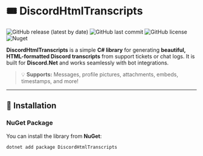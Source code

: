 # 🎟️ DiscordHtmlTranscripts

![GitHub release (latest by date)](https://img.shields.io/github/v/release/YOUR_GITHUB/DiscordHtmlTranscripts)
![GitHub last commit](https://img.shields.io/github/last-commit/YOUR_GITHUB/DiscordHtmlTranscripts)
![GitHub license](https://img.shields.io/github/license/YOUR_GITHUB/DiscordHtmlTranscripts)
![Nuget](https://img.shields.io/nuget/v/DiscordHtmlTranscripts?label=NuGet)

**DiscordHtmlTranscripts** is a simple **C# library** for generating **beautiful, HTML-formatted Discord transcripts** from support tickets or chat logs. It is built for **Discord.Net** and works seamlessly with bot integrations.

> 💡 **Supports:** Messages, profile pictures, attachments, embeds, timestamps, and more!

---

## 🚀 **Installation**

### **NuGet Package**
You can install the library from **NuGet**:

```sh
dotnet add package DiscordHtmlTranscripts
